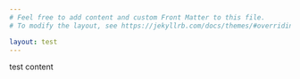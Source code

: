 ```yaml
---
# Feel free to add content and custom Front Matter to this file.
# To modify the layout, see https://jekyllrb.com/docs/themes/#overriding-theme-defaults

layout: test
---
```


test content
